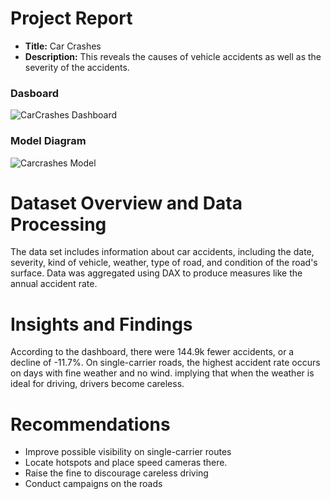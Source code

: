 # Project Report 
- **Title:** Car Crashes
- **Description:** This reveals the causes of vehicle accidents as well as the severity of the accidents.

### Dasboard

![CarCrashes Dashboard](https://github.com/Joemusa/carcrashes/assets/94066555/168f0587-22a4-4750-8a2e-2ed63af502bf)

### Model Diagram

![Carcrashes Model](https://github.com/Joemusa/carcrashes/assets/94066555/411dc223-1a8c-490c-a0b8-b4b0e752db71)

# Dataset Overview and Data Processing
The data set includes information about car accidents, including the date, severity, kind of vehicle, weather, type of road, and condition of the road's surface. Data was aggregated using DAX to produce measures like the annual accident rate.

# Insights and Findings
According to the dashboard, there were 144.9k fewer accidents, or a decline of -11.7%. On single-carrier roads, the highest accident rate occurs on days with fine weather and no wind. implying that when the weather is ideal for driving, drivers become careless.

# Recommendations
* Improve possible visibility on single-carrier routes
* Locate hotspots and place speed cameras there.
* Raise the fine to discourage careless driving
* Conduct campaigns on the roads



